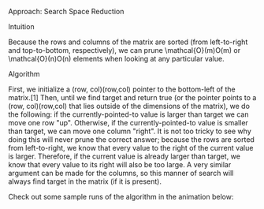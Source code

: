 Approach: Search Space Reduction

Intuition

Because the rows and columns of the matrix are sorted (from left-to-right and top-to-bottom, respectively), we can prune \mathcal{O}(m)O(m) or \mathcal{O}(n)O(n) elements when looking at any particular value.

Algorithm

First, we initialize a (row, col)(row,col) pointer to the bottom-left of the matrix.[1] Then, until we find target and return true (or the pointer points to a (row, col)(row,col) that lies outside of the dimensions of the matrix), we do the following: if the currently-pointed-to value is larger than target we can move one row "up". Otherwise, if the currently-pointed-to value is smaller than target, we can move one column "right". It is not too tricky to see why doing this will never prune the correct answer; because the rows are sorted from left-to-right, we know that every value to the right of the current value is larger. Therefore, if the current value is already larger than target, we know that every value to its right will also be too large. A very similar argument can be made for the columns, so this manner of search will always find target in the matrix (if it is present).

Check out some sample runs of the algorithm in the animation below:

